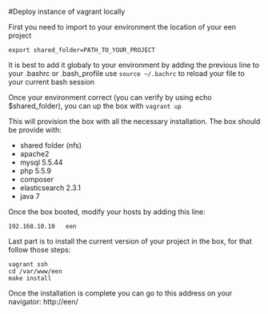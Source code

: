 
#Deploy instance of vagrant locally

First you need to import to your environment the location of your een project
```
export shared_folder=PATH_TO_YOUR_PROJECT
```

It is best to add it globaly to your environment by adding the previous line to your .bashrc or .bash_profile
use `source ~/.bachrc` to reload your file to your current bash session

Once your environment correct (you can verify by using echo $shared_folder), you can up the box with `vagrant up`

This will provision the box with all the necessary installation.
The box should be provide with:
- shared folder (nfs)
- apache2
- mysql 5.5.44
- php 5.5.9
- composer
- elasticsearch 2.3.1
- java 7

Once the box booted, modify your hosts by adding this line:
```
192.168.10.10   een
```

Last part is to install the current version of your project in the box, for that follow those steps:
```
vagrant ssh
cd /var/www/een
make install
```

Once the installation is complete you can go to this address on your navigator:
http://een/